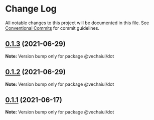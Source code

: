 # Change Log

All notable changes to this project will be documented in this file.
See [Conventional Commits](https://conventionalcommits.org) for commit guidelines.

## [0.1.3](https://github.com/vechai/vechaiui/compare/@vechaiui/dot@0.1.2...@vechaiui/dot@0.1.3) (2021-06-29)

**Note:** Version bump only for package @vechaiui/dot





## [0.1.2](https://github.com/vechai/vechaiui/compare/@vechaiui/dot@0.1.1...@vechaiui/dot@0.1.2) (2021-06-29)

**Note:** Version bump only for package @vechaiui/dot





## [0.1.1](https://github.com/vechai/vechaiui/compare/@vechaiui/dot@0.1.0...@vechaiui/dot@0.1.1) (2021-06-17)

**Note:** Version bump only for package @vechaiui/dot
